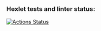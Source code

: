 ### Hexlet tests and linter status:
[![Actions Status](https://github.com/Dimon0476/python-project-52/actions/workflows/hexlet-check.yml/badge.svg)](https://github.com/Dimon0476/python-project-52/actions)